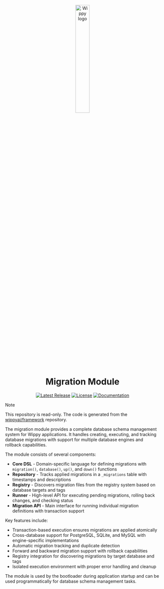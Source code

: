 <p align="center">
    <a href="https://wippy.ai" target="_blank">
        <picture>
            <source media="(prefers-color-scheme: dark)" srcset="https://github.com/wippyai/.github/blob/main/logo/wippy-text-dark.svg?raw=true">
            <img width="30%" align="center" src="https://github.com/wippyai/.github/blob/main/logo/wippy-text-light.svg?raw=true" alt="Wippy logo">
        </picture>
    </a>
</p>
<h1 align="center">Migration Module</h1>
<div align="center">

[![Latest Release](https://img.shields.io/github/v/release/wippyai/module-migration?style=flat-square)][releases-page]
[![License](https://img.shields.io/github/license/wippyai/module-migration?style=flat-square)](LICENSE)
[![Documentation](https://img.shields.io/badge/Wippy-Documentation-brightgreen.svg?style=flat-square)][wippy-documentation]

</div>

> [!NOTE]
> This repository is read-only.
> The code is generated from the [wippyai/framework][wippy-framework] repository.


The migration module provides a complete database schema management system for Wippy applications. It handles creating, executing, and tracking database migrations with support for multiple database engines and rollback capabilities.

The module consists of several components:
- **Core DSL** - Domain-specific language for defining migrations with `migration()`, `database()`, `up()`, and `down()` functions
- **Repository** - Tracks applied migrations in a `_migrations` table with timestamps and descriptions
- **Registry** - Discovers migration files from the registry system based on database targets and tags
- **Runner** - High-level API for executing pending migrations, rolling back changes, and checking status
- **Migration API** - Main interface for running individual migration definitions with transaction support

Key features include:
- Transaction-based execution ensures migrations are applied atomically
- Cross-database support for PostgreSQL, SQLite, and MySQL with engine-specific implementations
- Automatic migration tracking and duplicate detection
- Forward and backward migration support with rollback capabilities
- Registry integration for discovering migrations by target database and tags
- Isolated execution environment with proper error handling and cleanup

The module is used by the bootloader during application startup and can be used programmatically for database schema management tasks.


[wippy-documentation]: https://docs.wippy.ai
[releases-page]: https://github.com/wippyai/module-migration/releases
[wippy-framework]: https://github.com/wippyai/framework
